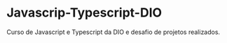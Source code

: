 # Javascrip-Typescript-DIO

Curso de Javascript e Typescript da DIO e desafio de projetos realizados.
